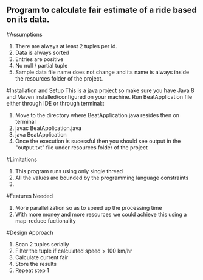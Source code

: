 ## Program to calculate fair estimate of a ride based on its data.

#Assumptions
1. There are always at least 2 tuples per id.
2. Data is always sorted
3. Entries are positive
4. No null / partial tuple
5. Sample data file name does not change and its name is always inside the resources folder of the project.

#Installation and Setup
This is a java project so make sure you have Java 8 and Maven installed/configured on your machine.
Run BeatApplication file either through IDE or through terminal::
1. Move to the directory where BeatApplication.java resides then on terminal
2. javac BeatApplication.java
3. java BeatApplication
4. Once the execution is sucessful then you should see output in the "output.txt" file under resources folder of the project

#Limitations
1. This program runs using only single thread
2. All the values are bounded by the programming language constraints
3.

#Features Needed
1. More parallelization so as to speed up the processing time
2. With more money and more resources we could achieve this using a map-reduce fuctionality


#Design Approach
1. Scan 2 tuples serially
2. Filter the tuple if calculated speed > 100 km/hr
3. Calculate current fair
4. Store the results
5. Repeat step 1